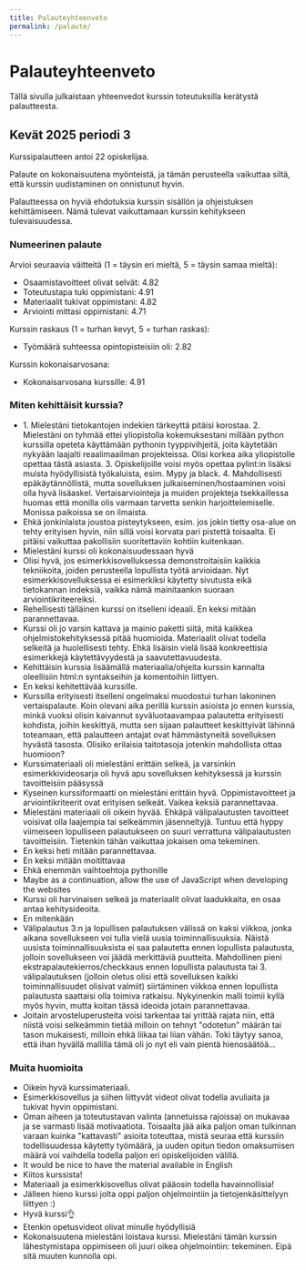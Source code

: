 ```yaml
---
title: Palauteyhteenveto
permalink: /palaute/
---
```


# Palauteyhteenveto

Tällä sivulla julkaistaan yhteenvedot kurssin toteutuksilla kerätystä palautteesta.

## Kevät 2025 periodi 3

Kurssipalautteen antoi 22 opiskelijaa.

Palaute on kokonaisuutena myönteistä, ja tämän perusteella vaikuttaa siltä, että kurssin uudistaminen on onnistunut hyvin.

Palautteessa on hyviä ehdotuksia kurssin sisällön ja ohjeistuksen kehittämiseen. Nämä tulevat vaikuttamaan kurssin kehitykseen tulevaisuudessa.

### Numeerinen palaute

Arvioi seuraavia väitteitä (1 = täysin eri mieltä, 5 = täysin samaa mieltä):

* Osaamistavoitteet olivat selvät: 4.82
* Toteutustapa tuki oppimistani: 4.91
* Materiaalit tukivat oppimistani: 4.82
* Arviointi mittasi oppimistani: 4.71

Kurssin raskaus (1 = turhan kevyt, 5 = turhan raskas):

* Työmäärä suhteessa opintopisteisiin oli: 2.82

Kurssin kokonaisarvosana:

* Kokonaisarvosana kurssille: 4.91

### Miten kehittäisit kurssia?

* <span></span>1. Mielestäni tietokantojen indekien tärkeyttä pitäisi korostaa. 2. Mielestäni on tyhmää ettei yliopistolla kokemuksestani millään python kurssilla opeteta käyttämään pythonin tyyppivihjeitä, joita käytetään nykyään laajalti reaalimaailman projekteissa. Olisi korkea aika yliopistolle opettaa tästä asiasta. 3. Opiskelijoille voisi myös opettaa pylint:in lisäksi muista hyödyllisistä työkaluista, esim. Mypy ja black. 4. Mahdollisesti epäkäytännöllistä, mutta sovelluksen julkaiseminen/hostaaminen voisi olla hyvä lisäaskel. Vertaisarviointeja ja muiden projekteja tsekkaillessa huomas että monilla olis varmaan tarvetta senkin harjoittelemiselle. Monissa paikoissa se on ilmaista. 
* Ehkä jonkinlaista joustoa pisteytykseen, esim. jos jokin tietty osa-alue on tehty erityisen hyvin, niin sillä voisi korvata pari pistettä toisaalta. Ei pitäisi vaikuttaa pakollisiin suoritettaviin kohtiin kuitenkaan.
* Mielestäni kurssi oli kokonaisuudessaan hyvä
* Olisi hyvä, jos esimerkkisovelluksessa demonstroitaisiin kaikkia tekniikoita, joiden perusteella lopullista työtä arvioidaan. Nyt esimerkkisovelluksessa ei esimerkiksi käytetty sivutusta eikä tietokannan indeksiä, vaikka nämä mainitaankin suoraan arviointikriteereiksi.
* Rehellisesti tälläinen kurssi on itselleni ideaali. En keksi mitään parannettavaa.
* Kurssi oli jo varsin kattava ja mainio paketti siitä, mitä kaikkea ohjelmistokehityksessä pitää huomioida. Materiaalit olivat todella selkeitä ja huolellisesti tehty. Ehkä lisäisin vielä lisää konkreettisia esimerkkejä käytettävyydestä ja saavutettavuudesta.
* Kehittäisin kurssia lisäämällä materiaalia/ohjeita kurssin kannalta oleellisiin html:n syntakseihin ja komentoihin liittyen.
* En keksi kehitettävää kurssille.
* Kurssilla erityisesti itselleni ongelmaksi muodostui turhan lakoninen vertaispalaute. Koin olevani aika perillä kurssin asioista jo ennen kurssia, minkä vuoksi olisin kaivannut syväluotaavampaa palautetta erityisesti kohdista, joihin keskittyä, mutta sen sijaan palautteet keskittyivät lähinnä toteamaan, että palautteen antajat ovat hämmästyneitä sovelluksen hyvästä tasosta. Olisiko erilaisia taitotasoja jotenkin mahdollista ottaa huomioon?
* Kurssimateriaali oli mielestäni erittäin selkeä, ja varsinkin esimerkkivideosarja oli hyvä apu sovelluksen kehityksessä ja kurssin tavoitteisiin pääsyssä
* Kyseinen kurssiformaatti on mielestäni erittäin hyvä. Oppimistavoitteet ja arviointikriteerit ovat erityisen selkeät. Vaikea keksiä parannettavaa.
* Mielestäni materiaali oli oikein hyvää. Ehkäpä välipalautusten tavoitteet voisivat olla laajempia tai selkeämmin jäsenneltyjä. Tuntuu että hyppy viimeiseen lopulliseen palautukseen on suuri verrattuna välipalautusten tavoitteisiin. Tietenkin tähän vaikuttaa jokaisen oma tekeminen.
* En keksi heti mitään parannettavaa.
* En keksi mitään moitittavaa
* Ehkä enemmän vaihtoehtoja pythonille
* Maybe as a continuation, allow the use of JavaScript when developing the websites
* Kurssi oli harvinaisen selkeä ja materiaalit olivat laadukkaita, en osaa antaa kehitysideoita. 
* En mitenkään
* Välipalautus 3:n ja lopullisen palautuksen välissä on kaksi viikkoa, jonka aikana sovellukseen voi tulla vielä uusia toiminnallisuuksia. Näistä uusista toiminnallisuuksista ei saa palautetta ennen lopullista palautusta, jolloin sovellukseen voi jäädä merkittäviä puutteita. Mahdollinen pieni ekstrapalautekierros/checkkaus ennen lopullista palautusta tai 3. välipalautuksen (jolloin oletus olisi että sovelluksen kaikki toiminnallisuudet olisivat valmiit) siirtäminen viikkoa ennen lopullista palautusta saattaisi olla toimiva ratkaisu. Nykyinenkin malli toimii kyllä myös hyvin, mutta koitan tässä ideoida jotain parannettavaa.
* Joitain arvosteluperusteita voisi tarkentaa tai yrittää rajata niin, että niistä voisi selkeämmin tietää milloin on tehnyt "odotetun" määrän tai tason mukaisesti, milloin ehkä liikaa tai liian vähän. Toki täytyy sanoa, että ihan hyvällä mallilla tämä oli jo nyt eli vain pientä hienosäätöä...

### Muita huomioita

* Oikein hyvä kurssimateriaali.
* Esimerkkisovellus ja siihen liittyvät videot olivat todella avuliaita ja tukivat hyvin oppimistani.
* Oman aiheen ja toteutustavan valinta (annetuissa rajoissa) on mukavaa ja se varmasti lisää motivaatiota. Toisaalta jää aika paljon oman tulkinnan varaan kuinka "kattavasti" asioita toteuttaa, mistä seuraa että kurssiin todellisuudessa käytetty työmäärä, ja uuden opitun tiedon omaksumisen määrä voi vaihdella todella paljon eri opiskelijoiden välillä.
* It would be nice to have the material available in English
* Kiitos kurssista!
* Materiaali ja esimerkkisovellus olivat pääosin todella havainnollisia!
* Jälleen hieno kurssi jolta oppi paljon ohjelmointiin ja tietojenkäsittelyyn liittyen :)
* Hyvä kurssi👌
* Etenkin opetusvideot olivat minulle hyödyllisiä
* Kokonaisuutena mielestäni loistava kurssi. Mielestäni tämän kurssin lähestymistapa oppimiseen oli juuri oikea ohjelmointiin: tekeminen. Eipä sitä muuten kunnolla opi.
